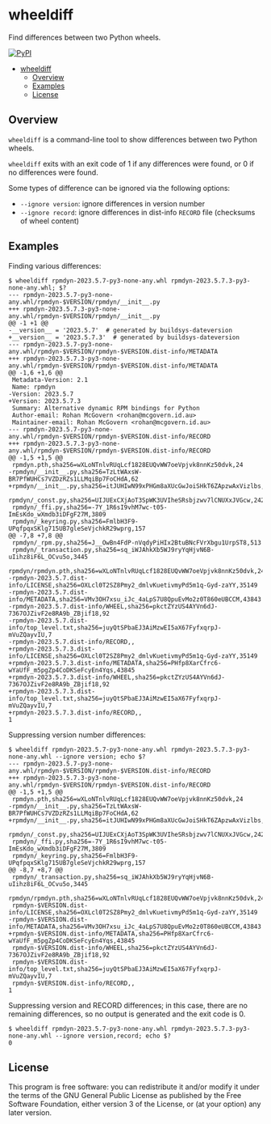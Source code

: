 # wheeldiff

Find differences between two Python wheels.

[![PyPI](https://img.shields.io/pypi/v/wheeldiff)](https://pypi.org/project/wheeldiff/)

<!--TOC-->

- [wheeldiff](#wheeldiff)
  - [Overview](#overview)
  - [Examples](#examples)
  - [License](#license)

<!--TOC-->

## Overview

`wheeldiff` is a command-line tool to show differences between two Python wheels.

`wheeldiff` exits with an exit code of 1 if any differences were found, or 0 if no
differences were found.

Some types of difference can be ignored via the following options:

- `--ignore version`: ignore differences in version number
- `--ignore record`: ignore differences in dist-info `RECORD` file (checksums of wheel
  content)

## Examples

Finding various differences:

```
$ wheeldiff rpmdyn-2023.5.7-py3-none-any.whl rpmdyn-2023.5.7.3-py3-none-any.whl; $?
--- rpmdyn-2023.5.7-py3-none-any.whl/rpmdyn-$VERSION/rpmdyn/__init__.py
+++ rpmdyn-2023.5.7.3-py3-none-any.whl/rpmdyn-$VERSION/rpmdyn/__init__.py
@@ -1 +1 @@
-__version__ = '2023.5.7'  # generated by buildsys-dateversion
+__version__ = '2023.5.7.3'  # generated by buildsys-dateversion
--- rpmdyn-2023.5.7-py3-none-any.whl/rpmdyn-$VERSION/rpmdyn-$VERSION.dist-info/METADATA
+++ rpmdyn-2023.5.7.3-py3-none-any.whl/rpmdyn-$VERSION/rpmdyn-$VERSION.dist-info/METADATA
@@ -1,6 +1,6 @@
 Metadata-Version: 2.1
 Name: rpmdyn
-Version: 2023.5.7
+Version: 2023.5.7.3
 Summary: Alternative dynamic RPM bindings for Python
 Author-email: Rohan McGovern <rohan@mcgovern.id.au>
 Maintainer-email: Rohan McGovern <rohan@mcgovern.id.au>
--- rpmdyn-2023.5.7-py3-none-any.whl/rpmdyn-$VERSION/rpmdyn-$VERSION.dist-info/RECORD
+++ rpmdyn-2023.5.7.3-py3-none-any.whl/rpmdyn-$VERSION/rpmdyn-$VERSION.dist-info/RECORD
@@ -1,5 +1,5 @@
 rpmdyn.pth,sha256=wXLoNTnlvRUqLcf1828EUQvWW7oeVpjvk8nnKz50dvk,24
-rpmdyn/__init__.py,sha256=TzLtWAxsW-BR7PfWUHCs7VZDzRZs1LLMqiBp7FoCHdA,62
+rpmdyn/__init__.py,sha256=itJUHIwN99xPHGm8aXUcGwJoiSHkT6ZApzwAxVizlbs,64
 rpmdyn/_const.py,sha256=UIJUExCXjAoT3SpWK3UVIheSRsbjzwv7lCNUXxJVGcw,24226
 rpmdyn/_ffi.py,sha256=-7Y_1R6sI9vhM7wc-t05-ImEsKdo_wXmdb3iDFgF27M,3809
 rpmdyn/_keyring.py,sha256=FmlbH3F9-UPqfpqxSKlg715UB7gleSeVjchkR29wprg,157
@@ -7,8 +7,8 @@
 rpmdyn/_rpm.py,sha256=J__OwBn4FdP-nVqdyPiHIx2BtuBNcFVrXbgu1UrpST8,513
 rpmdyn/_transaction.py,sha256=sq_iWJAhkXb5WJ9ryYqHjvN6B-uIihz8iF6L_OCvu5o,3445
 rpmdyn/rpmdyn.pth,sha256=wXLoNTnlvRUqLcf1828EUQvWW7oeVpjvk8nnKz50dvk,24
-rpmdyn-2023.5.7.dist-info/LICENSE,sha256=OXLcl0T2SZ8Pmy2_dmlvKuetivmyPd5m1q-Gyd-zaYY,35149
-rpmdyn-2023.5.7.dist-info/METADATA,sha256=VMv3OH7xsu_iJc_4aLpS7U8QpuEvMo2z0T860eUBCCM,43843
-rpmdyn-2023.5.7.dist-info/WHEEL,sha256=pkctZYzUS4AYVn6dJ-7367OJZivF2e8RA9b_ZBjif18,92
-rpmdyn-2023.5.7.dist-info/top_level.txt,sha256=juyQtSPbaEJ3AiMzwEI5aX67FyfxqrpJ-mVuZQayvIU,7
-rpmdyn-2023.5.7.dist-info/RECORD,,
+rpmdyn-2023.5.7.3.dist-info/LICENSE,sha256=OXLcl0T2SZ8Pmy2_dmlvKuetivmyPd5m1q-Gyd-zaYY,35149
+rpmdyn-2023.5.7.3.dist-info/METADATA,sha256=PHfp8XarCfrc6-wYaUfF_m5pgZp4CoDKSeFcyEn4Yqs,43845
+rpmdyn-2023.5.7.3.dist-info/WHEEL,sha256=pkctZYzUS4AYVn6dJ-7367OJZivF2e8RA9b_ZBjif18,92
+rpmdyn-2023.5.7.3.dist-info/top_level.txt,sha256=juyQtSPbaEJ3AiMzwEI5aX67FyfxqrpJ-mVuZQayvIU,7
+rpmdyn-2023.5.7.3.dist-info/RECORD,,
1
```

Suppressing version number differences:

```
$ wheeldiff rpmdyn-2023.5.7-py3-none-any.whl rpmdyn-2023.5.7.3-py3-none-any.whl --ignore version; echo $?
--- rpmdyn-2023.5.7-py3-none-any.whl/rpmdyn-$VERSION/rpmdyn-$VERSION.dist-info/RECORD
+++ rpmdyn-2023.5.7.3-py3-none-any.whl/rpmdyn-$VERSION/rpmdyn-$VERSION.dist-info/RECORD
@@ -1,5 +1,5 @@
 rpmdyn.pth,sha256=wXLoNTnlvRUqLcf1828EUQvWW7oeVpjvk8nnKz50dvk,24
-rpmdyn/__init__.py,sha256=TzLtWAxsW-BR7PfWUHCs7VZDzRZs1LLMqiBp7FoCHdA,62
+rpmdyn/__init__.py,sha256=itJUHIwN99xPHGm8aXUcGwJoiSHkT6ZApzwAxVizlbs,64
 rpmdyn/_const.py,sha256=UIJUExCXjAoT3SpWK3UVIheSRsbjzwv7lCNUXxJVGcw,24226
 rpmdyn/_ffi.py,sha256=-7Y_1R6sI9vhM7wc-t05-ImEsKdo_wXmdb3iDFgF27M,3809
 rpmdyn/_keyring.py,sha256=FmlbH3F9-UPqfpqxSKlg715UB7gleSeVjchkR29wprg,157
@@ -8,7 +8,7 @@
 rpmdyn/_transaction.py,sha256=sq_iWJAhkXb5WJ9ryYqHjvN6B-uIihz8iF6L_OCvu5o,3445
 rpmdyn/rpmdyn.pth,sha256=wXLoNTnlvRUqLcf1828EUQvWW7oeVpjvk8nnKz50dvk,24
 rpmdyn-$VERSION.dist-info/LICENSE,sha256=OXLcl0T2SZ8Pmy2_dmlvKuetivmyPd5m1q-Gyd-zaYY,35149
-rpmdyn-$VERSION.dist-info/METADATA,sha256=VMv3OH7xsu_iJc_4aLpS7U8QpuEvMo2z0T860eUBCCM,43843
+rpmdyn-$VERSION.dist-info/METADATA,sha256=PHfp8XarCfrc6-wYaUfF_m5pgZp4CoDKSeFcyEn4Yqs,43845
 rpmdyn-$VERSION.dist-info/WHEEL,sha256=pkctZYzUS4AYVn6dJ-7367OJZivF2e8RA9b_ZBjif18,92
 rpmdyn-$VERSION.dist-info/top_level.txt,sha256=juyQtSPbaEJ3AiMzwEI5aX67FyfxqrpJ-mVuZQayvIU,7
 rpmdyn-$VERSION.dist-info/RECORD,,
1
```

Suppressing version and RECORD differences; in this case, there are no remaining
differences, so no output is generated and the exit code is 0.

```
$ wheeldiff rpmdyn-2023.5.7-py3-none-any.whl rpmdyn-2023.5.7.3-py3-none-any.whl --ignore version,record; echo $?
0
```

## License

This program is free software: you can redistribute it and/or modify it under the terms of the GNU General Public License as published by the Free Software Foundation, either version 3 of the License, or (at your option) any later version.
